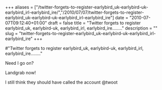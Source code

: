+++
aliases = ["/twitter-forgets-to-register-earlybird_uk-earlybird-uk-earlybird_irl-earlybird_ire/","/2010/07/07/twitter-forgets-to-register-earlybird_uk-earlybird-uk-earlybird_irl-earlybird_ire"]
date = "2010-07-07T09:12:40+01:00"
draft = false
title = "Twitter forgets to register earlybird_uk, earlybird-uk, earlybird_irl, earlybird_ire........"
description = ""
slug = "twitter-forgets-to-register-earlybird_uk-earlybird-uk-earlybird_irl-earlybird_ire"
+++

#"Twitter forgets to register earlybird_uk, earlybird-uk, earlybird_irl, earlybird_ire........"


 Need I go on?<p /><div>Landgrab now!</div><p /><div>I still think they should have called the account @twoot</div>
 